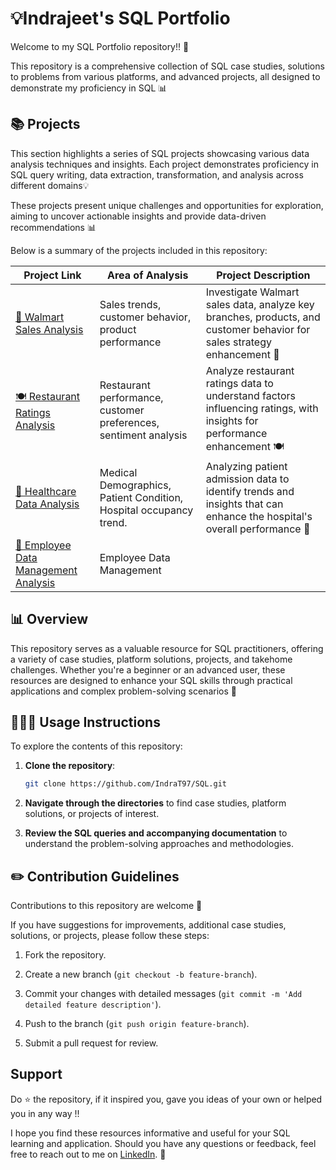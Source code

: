 # 💡Indrajeet's SQL Portfolio

Welcome to my SQL Portfolio repository!! 🚀

This repository is a comprehensive collection of SQL case studies, solutions to problems from various platforms, and advanced projects, all designed to demonstrate my proficiency in SQL 📊

## 📚 Projects

This section highlights a series of SQL projects showcasing various data analysis techniques and insights. Each project demonstrates proficiency in SQL query writing, data extraction, transformation, and analysis across different domains💡

These projects present unique challenges and opportunities for exploration, aiming to uncover actionable insights and provide data-driven recommendations 📊

Below is a summary of the projects included in this repository:

| Project Link | Area of Analysis | Project Description | 
|---|---|---|
|  [🏪 Walmart Sales Analysis](https://github.com/IndraT97/Everything-About-SQL/tree/main/Walmart%20Data%20Analysis) | Sales trends, customer behavior, product performance | Investigate Walmart sales data, analyze key branches, products, and customer behavior for sales strategy enhancement 🛒|  
|  [🍽️ Restaurant Ratings Analysis](https://github.com/IndraT97/Everything-About-SQL/tree/main/restaurant-ratings-analysis) | Restaurant performance, customer preferences, sentiment analysis | Analyze restaurant ratings data to understand factors influencing ratings, with insights for performance enhancement 🍽️| 
|  [🏥 Healthcare Data Analysis](https://github.com/IndraT97/Everything-About-SQL/tree/main/Healthcare%20Data%20Analysis) | Medical Demographics, Patient Condition, Hospital occupancy trend. | Analyzing patient admission data to identify trends and insights that can enhance the hospital's overall performance 🚦|
|  [🏥 Employee Data Management Analysis](https://github.com/IndraT97/Everything-About-SQL/tree/main/Employee%20Data%20Management%20Analysis) | Employee Data Management |  |

## 📊 Overview

This repository serves as a valuable resource for SQL practitioners, offering a variety of case studies, platform solutions, projects, and takehome challenges. Whether you're a beginner or an advanced user, these resources are designed to enhance your SQL skills through practical applications and complex problem-solving scenarios 🎯

## 👩🏻‍💻 Usage Instructions

To explore the contents of this repository:

1. **Clone the repository**:

    ```sh
    git clone https://github.com/IndraT97/SQL.git
    ```

2. **Navigate through the directories** to find case studies, platform solutions, or projects of interest.

3. **Review the SQL queries and accompanying documentation** to understand the problem-solving approaches and methodologies.


## ✏️ Contribution Guidelines

Contributions to this repository are welcome 🚀

If you have suggestions for improvements, additional case studies, solutions, or projects, please follow these steps:

1. Fork the repository.

2. Create a new branch (`git checkout -b feature-branch`).

3. Commit your changes with detailed messages (`git commit -m 'Add detailed feature description'`).

4. Push to the branch (`git push origin feature-branch`).

5. Submit a pull request for review.

## Support

Do ⭐ the repository, if it inspired you, gave you ideas of your own or helped you in any way !!

I hope you find these resources informative and useful for your SQL learning and application. Should you have any questions or feedback, feel free to reach out to me on [LinkedIn](https://www.linkedin.com/in/i97/). 🙌


